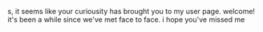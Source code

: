 s, it seems like your curiousity has brought you to my user page. welcome! it's been a while since we've met face to face. i hope you've missed me
<!---
some1fromyourpast/some1fromyourpast is a ✨ special ✨ repository because its `README.md` (this file) appears on your GitHub profile.
You can click the Preview link to take a look at your changes.
--->
